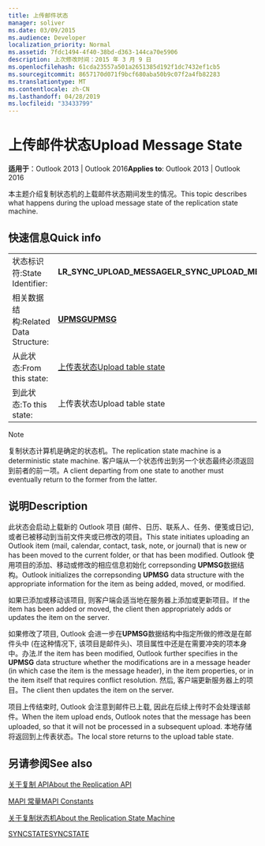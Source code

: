 ```yaml
---
title: 上传邮件状态
manager: soliver
ms.date: 03/09/2015
ms.audience: Developer
localization_priority: Normal
ms.assetid: 7fdc1494-4f40-38bd-d363-144ca70e5906
description: 上次修改时间：2015 年 3 月 9 日
ms.openlocfilehash: 61cda23557a501a2651385d192f1dc7432ef1cb5
ms.sourcegitcommit: 8657170d071f9bcf680aba50b9c07f2a4fb82283
ms.translationtype: MT
ms.contentlocale: zh-CN
ms.lasthandoff: 04/28/2019
ms.locfileid: "33433799"
---
```

# <a name="upload-message-state"></a><span data-ttu-id="9bd9b-103">上传邮件状态</span><span class="sxs-lookup"><span data-stu-id="9bd9b-103">Upload Message State</span></span>

  
  
<span data-ttu-id="9bd9b-104">**适用于**：Outlook 2013 | Outlook 2016</span><span class="sxs-lookup"><span data-stu-id="9bd9b-104">**Applies to**: Outlook 2013 | Outlook 2016</span></span> 
  
 <span data-ttu-id="9bd9b-105">本主题介绍复制状态机的上载邮件状态期间发生的情况。</span><span class="sxs-lookup"><span data-stu-id="9bd9b-105">This topic describes what happens during the upload message state of the replication state machine.</span></span> 
  
## <a name="quick-info"></a><span data-ttu-id="9bd9b-106">快速信息</span><span class="sxs-lookup"><span data-stu-id="9bd9b-106">Quick info</span></span>

|||
|:-----|:-----|
|<span data-ttu-id="9bd9b-107">状态标识符:</span><span class="sxs-lookup"><span data-stu-id="9bd9b-107">State Identifier:</span></span>  <br/> |<span data-ttu-id="9bd9b-108">**LR_SYNC_UPLOAD_MESSAGE**</span><span class="sxs-lookup"><span data-stu-id="9bd9b-108">**LR_SYNC_UPLOAD_MESSAGE**</span></span> <br/> |
|<span data-ttu-id="9bd9b-109">相关数据结构:</span><span class="sxs-lookup"><span data-stu-id="9bd9b-109">Related Data Structure:</span></span>  <br/> |<span data-ttu-id="9bd9b-110">**[UPMSG](upmsg.md)**</span><span class="sxs-lookup"><span data-stu-id="9bd9b-110">**[UPMSG](upmsg.md)**</span></span> <br/> |
|<span data-ttu-id="9bd9b-111">从此状态:</span><span class="sxs-lookup"><span data-stu-id="9bd9b-111">From this state:</span></span>  <br/> |[<span data-ttu-id="9bd9b-112">上传表状态</span><span class="sxs-lookup"><span data-stu-id="9bd9b-112">Upload table state</span></span>](upload-table-state.md) <br/> |
|<span data-ttu-id="9bd9b-113">到此状态:</span><span class="sxs-lookup"><span data-stu-id="9bd9b-113">To this state:</span></span>  <br/> |<span data-ttu-id="9bd9b-114">上传表状态</span><span class="sxs-lookup"><span data-stu-id="9bd9b-114">Upload table state</span></span>  <br/> |
   
> [!NOTE]
> <span data-ttu-id="9bd9b-115">复制状态计算机是确定的状态机。</span><span class="sxs-lookup"><span data-stu-id="9bd9b-115">The replication state machine is a deterministic state machine.</span></span> <span data-ttu-id="9bd9b-116">客户端从一个状态传出到另一个状态最终必须返回到前者的前一项。</span><span class="sxs-lookup"><span data-stu-id="9bd9b-116">A client departing from one state to another must eventually return to the former from the latter.</span></span> 
  
## <a name="description"></a><span data-ttu-id="9bd9b-117">说明</span><span class="sxs-lookup"><span data-stu-id="9bd9b-117">Description</span></span>

<span data-ttu-id="9bd9b-118">此状态会启动上载新的 Outlook 项目 (邮件、日历、联系人、任务、便笺或日记), 或者已被移动到当前文件夹或已修改的项目。</span><span class="sxs-lookup"><span data-stu-id="9bd9b-118">This state initiates uploading an Outlook item (mail, calendar, contact, task, note, or journal) that is new or has been moved to the current folder, or that has been modified.</span></span> <span data-ttu-id="9bd9b-119">Outlook 使用项目的添加、移动或修改的相应信息初始化 correpsonding **UPMSG**数据结构。</span><span class="sxs-lookup"><span data-stu-id="9bd9b-119">Outlook initializes the correpsonding **UPMSG** data structure with the appropriate information for the item as being added, moved, or modified.</span></span> 
  
<span data-ttu-id="9bd9b-120">如果已添加或移动该项目, 则客户端会适当地在服务器上添加或更新项目。</span><span class="sxs-lookup"><span data-stu-id="9bd9b-120">If the item has been added or moved, the client then appropriately adds or updates the item on the server.</span></span> 
  
<span data-ttu-id="9bd9b-121">如果修改了项目, Outlook 会进一步在**UPMSG**数据结构中指定所做的修改是在邮件头中 (在这种情况下, 该项目是邮件头)、项目属性中还是在需要冲突的项本身中。办法.</span><span class="sxs-lookup"><span data-stu-id="9bd9b-121">If the item has been modified, Outlook further specifies in the **UPMSG** data structure whether the modifications are in a message header (in which case the item is the message header), in the item properties, or in the item itself that requires conflict resolution.</span></span> <span data-ttu-id="9bd9b-122">然后, 客户端更新服务器上的项目。</span><span class="sxs-lookup"><span data-stu-id="9bd9b-122">The client then updates the item on the server.</span></span> 
  
<span data-ttu-id="9bd9b-123">项目上传结束时, Outlook 会注意到邮件已上载, 因此在后续上传时不会处理该邮件。</span><span class="sxs-lookup"><span data-stu-id="9bd9b-123">When the item upload ends, Outlook notes that the message has been uploaded, so that it will not be processed in a subsequent upload.</span></span> <span data-ttu-id="9bd9b-124">本地存储将返回到上传表状态。</span><span class="sxs-lookup"><span data-stu-id="9bd9b-124">The local store returns to the upload table state.</span></span>
  
## <a name="see-also"></a><span data-ttu-id="9bd9b-125">另请参阅</span><span class="sxs-lookup"><span data-stu-id="9bd9b-125">See also</span></span>



[<span data-ttu-id="9bd9b-126">关于复制 API</span><span class="sxs-lookup"><span data-stu-id="9bd9b-126">About the Replication API</span></span>](about-the-replication-api.md)
  
[<span data-ttu-id="9bd9b-127">MAPI 常量</span><span class="sxs-lookup"><span data-stu-id="9bd9b-127">MAPI Constants</span></span>](mapi-constants.md)
  
[<span data-ttu-id="9bd9b-128">关于复制状态机</span><span class="sxs-lookup"><span data-stu-id="9bd9b-128">About the Replication State Machine</span></span>](about-the-replication-state-machine.md)
  
[<span data-ttu-id="9bd9b-129">SYNCSTATE</span><span class="sxs-lookup"><span data-stu-id="9bd9b-129">SYNCSTATE</span></span>](syncstate.md)

